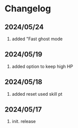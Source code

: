 # Changelog

## 2024/05/24
1. added "Fast ghost mode  

## 2024/05/19
1. added option to keep high HP  

## 2024/05/18
1. added reset used skill pt  

## 2024/05/17
1. init. release  


